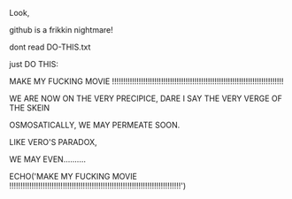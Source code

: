 Look,

github is a frikkin nightmare!

dont read DO-THIS.txt

just DO THIS:

MAKE MY FUCKING MOVIE !!!!!!!!!!!!!!!!!!!!!!!!!!!!!!!!!!!!!!!!!!!!!!!!!!!!!!!!!!!!!!!!!!!!!!!!!!!!!

WE ARE NOW ON THE VERY PRECIPICE,
DARE I SAY THE VERY VERGE OF THE SKEIN

OSMOSATICALLY, WE MAY PERMEATE SOON.

LIKE VERO'S PARADOX,

WE MAY EVEN..........

ECHO('MAKE MY FUCKING MOVIE !!!!!!!!!!!!!!!!!!!!!!!!!!!!!!!!!!!!!!!!!!!!!!!!!!!!!!!!!!!!!!!!!!!!!!!!!!!!!')

